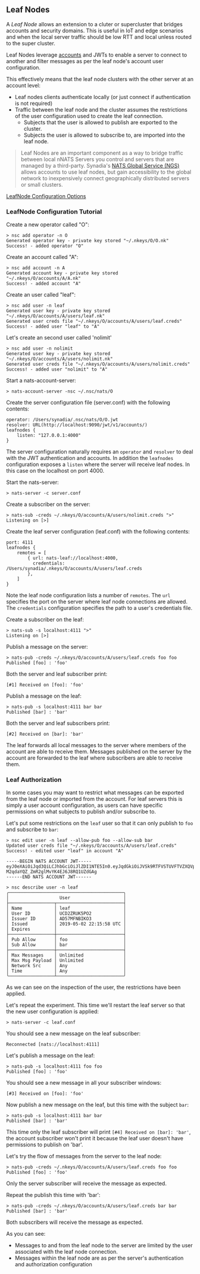 ## Leaf Nodes

A _Leaf Node_ allows an extension to a cluter or supercluster that bridges accounts and security domains. This is useful in IoT and edge scenarios and when the local server traffic should be low RTT and local unless routed to the super cluster.

Leaf Nodes leverage [accounts](../nats_server/jwt_auth.md) and JWTs to enable a server to connect to another and filter messages as per the leaf node's account user configuration.

This effectively means that the leaf node clusters with the other server at an account level:

- Leaf nodes clients authenticate locally (or just connect if authentication is not required)
- Traffic between the leaf node and the cluster assumes the restrictions of the user configuration used to create the leaf connection. 
	- Subjects that the user is allowed to publish are exported to the cluster. 
	- Subjects the user is allowed to subscribe to, are imported into the leaf node.

> Leaf Nodes are an important component as a way to bridge traffic between local nNATS Servers you control and servers that are managed by a third-party. Synadia's [NATS Global Service (NGS)](https://www.synadia.com/) allows accounts to use leaf nodes, but gain accessibility to the global network to inexpensively connect geographically distributed servers or small clusters.

[LeafNode Configuration Options](leafnode_conf.md)

### LeafNode Configuration Tutorial

Create a new operator called "O":
```text
> nsc add operator -n O
Generated operator key - private key stored "~/.nkeys/O/O.nk"
Success! - added operator "O"
```

Create an account called "A":
```text
> nsc add account -n A
Generated account key - private key stored "~/.nkeys/O/accounts/A/A.nk"
Success! - added account "A"
```

Create an user called "leaf":
```text
> nsc add user -n leaf
Generated user key - private key stored "~/.nkeys/O/accounts/A/users/leaf.nk"
Generated user creds file "~/.nkeys/O/accounts/A/users/leaf.creds"
Success! - added user "leaf" to "A"
```

Let's create an second user called 'nolimit'
```text
> nsc add user -n nolimit
Generated user key - private key stored "~/.nkeys/O/accounts/A/users/nolimit.nk"
Generated user creds file "~/.nkeys/O/accounts/A/users/nolimit.creds"
Success! - added user "nolimit" to "A"
```

Start a nats-account-server:
```text
> nats-account-server -nsc ~/.nsc/nats/O
```

Create the server configuration file (server.conf) with the following contents:
```text
operator: /Users/synadia/.nsc/nats/O/O.jwt
resolver: URL(http://localhost:9090/jwt/v1/accounts/)
leafnodes {
	listen: "127.0.0.1:4000"
}
```
The server configuration naturally requires an `operator` and `resolver` to deal with the JWT authentication and accounts. In addition the `leafnodes` configuration exposes a `listen` where the server will receive leaf nodes. In this case on the localhost on port 4000.

Start the nats-server:
```text
> nats-server -c server.conf
```

Create a subscriber on the server:
```text
> nats-sub -creds ~/.nkeys/O/accounts/A/users/nolimit.creds ">"
Listening on [>]
```


Create the leaf server configuration (leaf.conf) with the following contents:
```text
port: 4111
leafnodes {
	remotes = [ 
		{ url: nats-leaf://localhost:4000, 
		  credentials: /Users/synadia/.nkeys/O/accounts/A/users/leaf.creds 
		},
	]
}
```
Note the leaf node configuration lists a number of `remotes`. The `url` specifies the port on the server where leaf node connections are allowed. The `credentials` configuration specifies the path to a user's credentials file.

Create a subscriber on the leaf:
```text
> nats-sub -s localhost:4111 ">"
Listening on [>]
```

Publish a message on the server:
```text
> nats-pub -creds ~/.nkeys/O/accounts/A/users/leaf.creds foo foo
Published [foo] : 'foo'
```

Both the server and leaf subscriber print:
```text
[#1] Received on [foo]: 'foo'
```

Publish a message on the leaf:
```text
> nats-pub -s localhost:4111 bar bar
Published [bar] : 'bar'
```
Both the server and leaf subscribers print:
```text
[#2] Received on [bar]: 'bar'
```

The leaf forwards all local messages to the server where members of the account are able to receive them. Messages published on the server by the account are forwarded to the leaf where subscribers are able to receive them.

### Leaf Authorization

In some cases you may want to restrict what messages can be exported from the leaf node or imported from the account.  For leaf servers this is simply a user account configuration, as users can have specific permissions on what subjects to publish and/or subscribe to.

Let's put some restrictions on the `leaf` user so that it can only publish to `foo` and subscribe to `bar`:

```text
> nsc edit user -n leaf --allow-pub foo --allow-sub bar
Updated user creds file "~/.nkeys/O/accounts/A/users/leaf.creds"
Success! - edited user "leaf" in account "A"

-----BEGIN NATS ACCOUNT JWT-----
eyJ0eXAiOiJqd3QiLCJhbGciOiJlZDI1NTE5In0.eyJqdGkiOiJVSk9RTFVSTUVFTVZXQVpVT0E2VlE1UVQ0UEdIV081WktDWlBLVFBJQVpLSldaSTJGNVpRIiwiaWF0IjoxNTU2ODM1MzU4LCJpc3MiOiJBRDU3TUZOQklLTzNBRFU2VktMRkVYQlBVQjdFWlpLU0tVUDdZTzNWVUFJTUlBWUpVNE1EM0NDUiIsIm5hbWUiOiJsZWFmIiwic3ViIjoiVUNEMlpSVUs1UE8yMk02MlNWVTZITzZJS01BVERDUlJYVVVGWDRRU1VTWFdRSDRHU1Y3RDdXVzMiLCJ0eXBlIjoidXNlciIsIm5hdHMiOnsicHViIjp7ImFsbG93IjpbImZvbyJdfSwic3ViIjp7ImFsbG93IjpbImJhciJdfX19.IeqSylTaisMQMH3Ih_0G8LLxoxe0gIClpxTm3B_ys_XwL9TtPIW-M2qdaYQZ_ZmR2glMvYK4EJ6J8RQ1UZdGAg
------END NATS ACCOUNT JWT------

> nsc describe user -n leaf
╭───────────────────────────────────────────╮
│                   User                    │
├─────────────────┬─────────────────────────┤
│ Name            │ leaf                    │
│ User ID         │ UCD2ZRUK5PO2            │
│ Issuer ID       │ AD57MFNBIKO3            │
│ Issued          │ 2019-05-02 22:15:58 UTC │
│ Expires         │                         │
├─────────────────┼─────────────────────────┤
│ Pub Allow       │ foo                     │
│ Sub Allow       │ bar                     │
├─────────────────┼─────────────────────────┤
│ Max Messages    │ Unlimited               │
│ Max Msg Payload │ Unlimited               │
│ Network Src     │ Any                     │
│ Time            │ Any                     │
╰─────────────────┴─────────────────────────╯
```

As we can see on the inspection of the user, the restrictions have been applied.

Let's repeat the experiment. This time we'll restart the leaf server so that the new user configuration is applied:

```text
> nats-server -c leaf.conf
```

You should see a new message on the leaf subscriber:
```text
Reconnected [nats://localhost:4111]
```

Let's publish a message on the leaf:
```text
> nats-pub -s localhost:4111 foo foo
Published [foo] : 'foo'
```

You should see a new message in all your subscriber windows:
```text
[#3] Received on [foo]: 'foo'
```

Now publish a new message on the leaf, but this time with the subject `bar`:
```text
> nats-pub -s localhost:4111 bar bar
Published [bar] : 'bar'
```

This time only the leaf subscriber will print `[#4] Received on [bar]: 'bar'`, the account subscriber won't print it because the leaf user doesn't have permissions to publish on 'bar'.


Let's try the flow of messages from the server to the leaf node:
```
> nats-pub -creds ~/.nkeys/O/accounts/A/users/leaf.creds foo foo
Published [foo] : 'foo'
```
Only the server subscriber will receive the message as expected.

Repeat the publish this time with 'bar':

```
> nats-pub -creds ~/.nkeys/O/accounts/A/users/leaf.creds bar bar
Published [bar] : 'bar'
```
Both subscribers will receive the message as expected.

As you can see:

- Messages to and from the leaf node to the server are limited by the user associated with the leaf node connection.
- Messages within the leaf node are as per the server's authentication and authorization configuration





